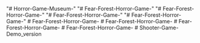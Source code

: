 "# Horror-Game-Museum-" 
"# Fear-Forest-Horror-Game-" 
"# Fear-Forest-Horror-Game-" 
"# Fear-Forest-Horror-Game-" 
"# Fear-Forest-Horror-Game-" 
#   F e a r - F o r e s t - H o r r o r - G a m e -  
 #   F e a r - F o r e s t - H o r r o r - G a m e -  
 #   F e a r - F o r e s t - H o r r o r - G a m e -  
 #   F e a r - F o r e s t - H o r r o r - G a m e -  
 #   S h o o t e r - G a m e - D e m o _ v e r s i o n  
 